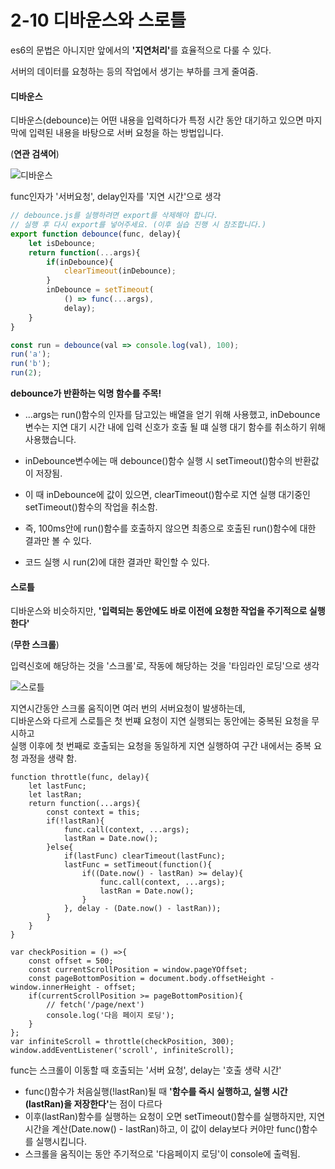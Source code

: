 # 2-10 디바운스와 스로틀

es6의 문법은 아니지만 앞에서의 <strong>'지연처리'</strong>를 효율적으로 다룰 수 있다.

서버의 데이터를 요청하는 등의 작업에서 생기는 부하를 크게 줄여줌.



#### 디바운스

디바운스(debounce)는 어떤 내용을 입력하다가 특정 시간 동안 대기하고 있으면 마지막에 입력된 내용을 바탕으로 서버 요청을 하는 방법입니다.

(<strong>연관 검색어</strong>)

![디바운스](C:\Users\multicampus\Desktop\ES6\debounce.jpg)

func인자가 '서버요청', delay인자를 '지연 시간'으로 생각

```javascript
// debounce.js를 실행하려면 export를 삭제해야 합니다.
// 실행 후 다시 export를 넣어주세요. (이후 실습 진행 시 참조합니다.)
export function debounce(func, delay){
    let isDebounce;
    return function(...args){
        if(inDebounce){
            clearTimeout(inDebounce);
        }
        inDebounce = setTimeout(
            () => func(...args),
            delay);
    }
}

const run = debounce(val => console.log(val), 100);
run('a');
run('b');
run(2);
```

<strong>debounce가 반환하는 익명 함수를 주목!</strong>

* ...args는 run()함수의 인자를 담고있는 배열을 얻기 위해 사용했고, inDebounce 변수는 지연 대기 시간 내에 입력 신호가 호출 될 떄 실행 대기 함수를 취소하기 위해 사용했습니다.

* inDebounce변수에는 매 debounce()함수 실행 시 setTimeout()함수의 반환값이 저장됨.

* 이 때 inDebounce에 값이 있으면, clearTimeout()함수로 지연 실행 대기중인 setTimeout()함수의 작업을 취소함.
* 즉, 100ms안에 run()함수를 호출하지 않으면 최종으로 호출된 run()함수에 대한 결과만 볼 수 있다.
* 코드 실행 시 run(2)에 대한 결과만 확인할 수 있다.



#### 스로틀

디바운스와 비슷하지만, <strong>'입력되는 동안에도 바로 이전에 요청한 작업을 주기적으로 실행한다'</strong> 

(<strong>무한 스크롤</strong>)



입력신호에 해당하는 것을 '스크롤'로, 작동에 해당하는 것을 '타임라인 로딩'으로 생각

![스로틀](C:\Users\multicampus\Desktop\ES6\throttle.jpg)

지연시간동안 스크롤 움직이면 여러 번의 서버요청이 발생하는데, <br/>
디바운스와 다르게 스로틀은 첫 번쨰 요청이 지연 실행되는 동안에는 중복된 요청을 무시하고 <br/>
실행 이후에 첫 번째로 호출되는 요청을 동일하게 지연 실행하여 구간 내에서는 중복 요청 과정을 생략 함.

```
function throttle(func, delay){
	let lastFunc;
	let lastRan;
	return function(...args){
		const context = this;
		if(!lastRan){
			func.call(context, ...args);
			lastRan = Date.now();
		}else{
			if(lastFunc) clearTimeout(lastFunc);
			lastFunc = setTimeout(function(){
				if((Date.now() - lastRan) >= delay){
					func.call(context, ...args);
					lastRan = Date.now();
				}
			}, delay - (Date.now() - lastRan));
		}
	}
}

var checkPosition = () =>{
	const offset = 500;
	const currentScrollPosition = window.pageYOffset;
	const pageBottomPosition = document.body.offsetHeight - window.innerHeight - offset;
	if(currentScrollPosition >= pageBottomPosition){
		// fetch('/page/next')
		console.log('다음 페이지 로딩');
	}
};
var infiniteScroll = throttle(checkPosition, 300);
window.addEventListener('scroll', infiniteScroll);
```

func는 스크롤이 이동할 때 호출되는 '서버 요청', delay는 '호출 생략 시간'

* func()함수가 처음실행(!lastRan)될 때 <strong>'함수를 즉시 실행하고, 실행 시간(lastRan)을 저장한다'</strong>는 점이 다르다
* 이후(lastRan)함수를 실행하는 요청이 오면 setTimeout()함수를 실행하지만, 지연시간을 계산(Date.now() - lastRan)하고, 이 값이 delay보다 커야만 func()함수를 실행시킵니다.
* 스크롤을 움직이는 동안 주기적으로 '다음페이지 로딩'이 console에 출력됨.

